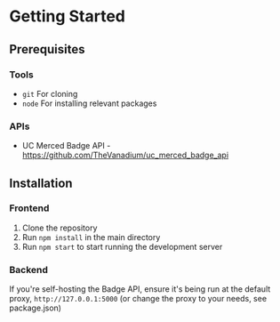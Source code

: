 # Getting Started

## Prerequisites

### Tools
- `git` For cloning
- `node` For installing relevant packages

### APIs
- UC Merced Badge API - https://github.com/TheVanadium/uc_merced_badge_api

## Installation
### Frontend
1. Clone the repository
2. Run `npm install` in the main directory
3. Run `npm start` to start running the development server

### Backend
If you're self-hosting the Badge API, ensure it's being run at the default proxy, `http://127.0.0.1:5000` (or change the proxy to your needs, see package.json)